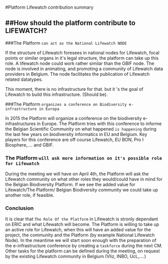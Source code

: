 #Platform Lifewatch contribution summary

##How should the platform contribute to LIFEWATCH?
-----
###The Platform  `can act as the National Lifewatch NODE`

If the structure of Lifewatch foresees in national nodes for Lifewatch, focal points or similar organs in it's legal structure, the platform can take up this role. A lifewatch node could work rather similar than the GBIF node. The node is involved in animating, and promoting a community of Lifewatch data providers in Belgium. The node facilitates the publication of Lifewatch related datatypes.

This moment, there is no infrastructure for that. but it 's the goal of Lifewatch to build this infrastructure. (Should be).

###The Platform  `organizes a conference on Biodiversity e-infrastructure in Europa`

In 2015 the Platform will organize a conference on the biodiversity e-infrastructures in Europe. The Platform tries with this conference to informe the Belgian Scientific Community on what happened `is happening`  during the last few years on biodiversity informatics in EU and Belgium. Key players for this conference are off course Lifewatch, EU BON, Pro I Biosphere,.... and GBIF.


### The Platform `will ask more information on it's possible role for Lifewatch`

During the meeting we will have on April 4th, the Platform will ask the Lifewatch community on what other roles they would/could have in mind for the Belgian Biodiversity Platform. If we see the added value for Lifewatch/The Platform/ Belgian Biodiversity community we could take up another role, if feasible.  

  
### Conclusion

It is clear that `The Role Of the Platform` in Lifewatch is stronly dependant on ERIC and what Lifewatch will become. The Platform is willing to take up an active role for Lifewatch, when this will have an added value for the project, the community and the Platform (by example National Lifewatch Node). In the meantime we will start soon enough with the preparation of the e-infrastructure conference by creating a `taskforce` during the next CM. Other tasks for the platform can be defined during the meeting, on request by the existing Lifewatch community in Belgium (Vliz, INBO, UcL,....)
